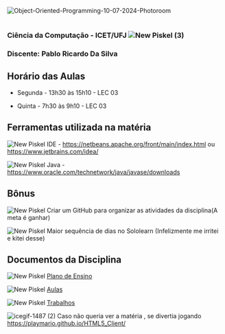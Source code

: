 ![Object-Oriented-Programming-10-07-2024-Photoroom](https://github.com/Perezz21/Programa-o-Orientada-ao-Objeto/assets/163039538/2ac615c2-5dd1-4210-82d6-6927d481ebe3)
#

### Ciência da Computação - ICET/UFJ ![New Piskel (3)](https://github.com/user-attachments/assets/43ecc7ba-cc6a-44e6-897c-28bee5df95df)

### Discente: Pablo Ricardo Da Silva 

## Horário das Aulas

- Segunda - 13h30 às 15h10 - LEC 03

- Quinta - 7h30 às 9h10 - LEC 03

## Ferramentas utilizada na matéria

![New Piskel](https://github.com/Perezz21/Programa-o-Orientada-ao-Objeto/assets/163039538/7289ed8a-4661-4fc7-abe1-c2bacbd75100) IDE - https://netbeans.apache.org/front/main/index.html ou https://www.jetbrains.com/idea/

![New Piskel](https://github.com/Perezz21/Programa-o-Orientada-ao-Objeto/assets/163039538/7289ed8a-4661-4fc7-abe1-c2bacbd75100) Java - https://www.oracle.com/technetwork/java/javase/downloads

## Bônus
![New Piskel](https://github.com/Perezz21/Programa-o-Orientada-ao-Objeto/assets/163039538/7289ed8a-4661-4fc7-abe1-c2bacbd75100) Criar um GitHub para organizar as atividades da disciplina(A meta é ganhar)

![New Piskel](https://github.com/Perezz21/Programa-o-Orientada-ao-Objeto/assets/163039538/7289ed8a-4661-4fc7-abe1-c2bacbd75100) Maior sequência de dias no Sololearn (Infelizmente me irritei e kitei desse)

## Documentos da Disciplina
![New Piskel](https://github.com/Perezz21/Programa-o-Orientada-ao-Objeto/assets/163039538/7289ed8a-4661-4fc7-abe1-c2bacbd75100)  [Plano de Ensino](https://github.com/brunamota/POO/files/15017784/Plano.de.Ensino.POO.-.01_2024.pdf)

![New Piskel](https://github.com/Perezz21/Programa-o-Orientada-ao-Objeto/assets/163039538/7289ed8a-4661-4fc7-abe1-c2bacbd75100) [Aulas](https://github.com/Perezz21/Programa-o-Orientada-ao-Objeto/tree/main/Aulas)

![New Piskel](https://github.com/Perezz21/Programa-o-Orientada-ao-Objeto/assets/163039538/7289ed8a-4661-4fc7-abe1-c2bacbd75100) [Trabalhos](https://github.com/Perezz21/Programa-o-Orientada-ao-Objeto/blob/main/Trabalho.md)

![icegif-1487 (2)](https://github.com/Perezz21/Programa-o-Orientada-ao-Objeto/assets/163039538/3293f92e-1f84-4529-a48c-509765e35a9f)  Caso não queria ver a matéria , se divertia jogando https://playmario.github.io/HTML5_Client/
